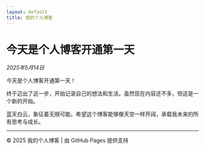 ```yaml
---
layout: default
title: 我的个人博客
---
```


# 今天是个人博客开通第一天

*2025年5月14日*

今天是个人博客开通第一天！

终于迈出了这一步，开始记录自己的想法和生活。虽然现在内容还不多，但这是一个新的开始。

蓝天白云，象征着无限可能。希望这个博客能够像天空一样开阔，承载我未来的所有思考与成长。

---

© 2025 我的个人博客 | 由 GitHub Pages 提供支持
